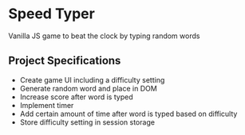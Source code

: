 # Speed Typer

Vanilla JS game to beat the clock by typing random words

## Project Specifications

- Create game UI including a difficulty setting
- Generate random word and place in DOM
- Increase score after word is typed
- Implement timer
- Add certain amount of time after word is typed based on difficulty
- Store difficulty setting in session storage
